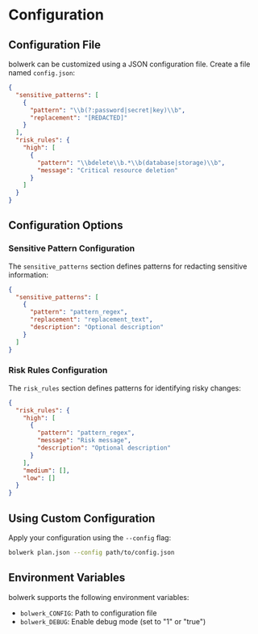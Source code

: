 # Configuration

## Configuration File

bolwerk can be customized using a JSON configuration file. Create a file named `config.json`:

```json
{
  "sensitive_patterns": [
    {
      "pattern": "\\b(?:password|secret|key)\\b",
      "replacement": "[REDACTED]"
    }
  ],
  "risk_rules": {
    "high": [
      {
        "pattern": "\\bdelete\\b.*\\b(database|storage)\\b",
        "message": "Critical resource deletion"
      }
    ]
  }
}
```

## Configuration Options

### Sensitive Pattern Configuration

The `sensitive_patterns` section defines patterns for redacting sensitive information:

```json
{
  "sensitive_patterns": [
    {
      "pattern": "pattern_regex",
      "replacement": "replacement_text",
      "description": "Optional description"
    }
  ]
}
```

### Risk Rules Configuration

The `risk_rules` section defines patterns for identifying risky changes:

```json
{
  "risk_rules": {
    "high": [
      {
        "pattern": "pattern_regex",
        "message": "Risk message",
        "description": "Optional description"
      }
    ],
    "medium": [],
    "low": []
  }
}
```

## Using Custom Configuration

Apply your configuration using the `--config` flag:

```bash
bolwerk plan.json --config path/to/config.json
```

## Environment Variables

bolwerk supports the following environment variables:

- `bolwerk_CONFIG`: Path to configuration file
- `bolwerk_DEBUG`: Enable debug mode (set to "1" or "true") 